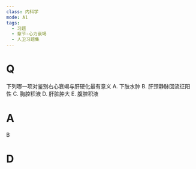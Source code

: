 ```yaml
---
class: 内科学
mode: A1
tags:
  - 习题
  - 章节-心力衰竭
  - 人卫习题集
---
```


# Q
下列哪一项对鉴别右心衰竭与肝硬化最有意义
A. 下肢水肿 B. 肝颈静脉回流征阳性
C. 胸腔积液 D. 肝脏肿大
E. 腹腔积液
# A
B
# D
